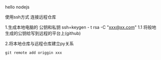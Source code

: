 hello nodejs

  使用ssh方式 连接远程仓库

 1.生成本地电脑的 公钥和私钥
    ssh=keygen - t rsa -C "xxx@xx.com"
 1.1 将般地生成的公钥给写到远程的平台上(github)

2.将本地仓库与远程仓库建立py关系

    git remote add origgin xxx